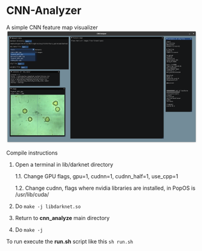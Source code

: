 # CNN-Analyzer
A simple CNN feature map visualizer
![demo](screenshots/demo.png)

Compile instructions

1. Open a terminal in lib/darknet directory

	1.1. Change GPU flags, gpu=1, cudnn=1, cudnn_half=1, use_cpp=1

	1.2. Change cudnn, flags where nvidia libraries are installed, in PopOS is /usr/lib/cuda/
	
2. Do `make -j libdarknet.so`

3. Return to **cnn_analyze** main directory

4. Do `make -j`

To run execute the **run.sh** script like this `sh run.sh`
